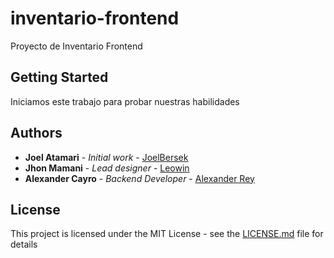 # inventario-frontend
Proyecto de Inventario Frontend

## Getting Started
Iniciamos este trabajo para probar nuestras habilidades
## Authors

* **Joel Atamari** - *Initial work* - [JoelBersek](https://github.com/joelBerseker)
* **Jhon Mamani** - *Lead designer* - [Leowin](https://github.com/leowi)
* **Alexander Cayro** - *Backend Developer* - [Alexander Rey](https://github.com/reyalexander)
## License

This project is licensed under the MIT License - see the [LICENSE.md](LICENSE) file for details
